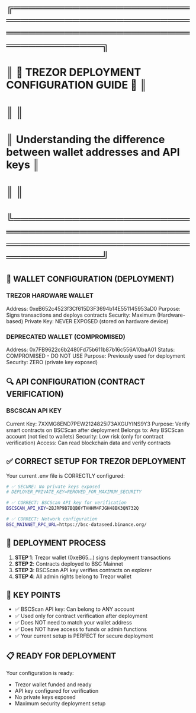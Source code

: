 # ╔═══════════════════════════════════════════════════════════════════════════════════════╗
# ║                    🔐 TREZOR DEPLOYMENT CONFIGURATION GUIDE 🔐                        ║
# ║                                                                                       ║
# ║  Understanding the difference between wallet addresses and API keys                   ║
# ║                                                                                       ║
# ╚═══════════════════════════════════════════════════════════════════════════════════════╝

## 🔐 WALLET CONFIGURATION (DEPLOYMENT)

### TREZOR HARDWARE WALLET
Address: 0xeB652c4523f3Cf615D3F3694b14E551145953aD0
Purpose: Signs transactions and deploys contracts
Security: Maximum (Hardware-based)
Private Key: NEVER EXPOSED (stored on hardware device)

### DEPRECATED WALLET (COMPROMISED)
Address: 0x7FB9622c6b2480Fd75b611b87b16c556A10baA01
Status: COMPROMISED - DO NOT USE
Purpose: Previously used for deployment
Security: ZERO (private key exposed)

## 🔍 API CONFIGURATION (CONTRACT VERIFICATION)

### BSCSCAN API KEY
Current Key: 7XXMG8END7PEW2124825I73AXGUYINS9Y3
Purpose: Verify smart contracts on BSCScan after deployment
Belongs to: Any BSCScan account (not tied to wallets)
Security: Low risk (only for contract verification)
Access: Can read blockchain data and verify contracts

## ✅ CORRECT SETUP FOR TREZOR DEPLOYMENT

Your current .env file is CORRECTLY configured:

```bash
# ✅ SECURE: No private keys exposed
# DEPLOYER_PRIVATE_KEY=REMOVED_FOR_MAXIMUM_SECURITY

# ✅ CORRECT: BSCScan API key for verification
BSCSCAN_API_KEY=2BJRP9B7BQB6YTHHHM4FJGH48BK3QN732Q

# ✅ CORRECT: Network configuration
BSC_MAINNET_RPC_URL=https://bsc-dataseed.binance.org/
```

## 🚀 DEPLOYMENT PROCESS

1. **STEP 1**: Trezor wallet (0xeB65...) signs deployment transactions
2. **STEP 2**: Contracts deployed to BSC Mainnet
3. **STEP 3**: BSCScan API key verifies contracts on explorer
4. **STEP 4**: All admin rights belong to Trezor wallet

## 🔑 KEY POINTS

- ✅ BSCScan API key: Can belong to ANY account
- ✅ Used only for contract verification after deployment
- ✅ Does NOT need to match your wallet address
- ✅ Does NOT have access to funds or admin functions
- ✅ Your current setup is PERFECT for secure deployment

## 📋 READY FOR DEPLOYMENT

Your configuration is ready:
- Trezor wallet funded and ready
- API key configured for verification
- No private keys exposed
- Maximum security deployment setup
